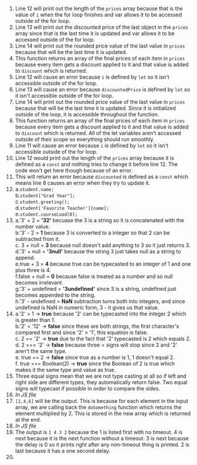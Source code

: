 1. Line 12 will print out the length of the ```prices``` array because that is the value of ```i``` when the for loop finishes and var allows it to be accessed outside of the for loop.
2. Line 13 will print out the discounted price of the last object in the ```prices``` array since that is the last time it is updated and var allows it to be accessed outside of the for loop.
3. Line 14 will print out the rounded price value of the last value in ```prices``` because that will be the last time it is updated.
4. This function returns an array of the final prices of each item in ```prices``` because every item gets a discount applied to it and that value is added to ```discount``` which is returned.
5. Line 12 will cause an error because ```i``` is defined by ```let``` so it isn't accessible outside of the for loop.
6. Line 13 will cause an error because ```discountedPrice``` is defined by ```let``` so it isn't accessible outside of the for loop.
7. Line 14 will print out the rounded price value of the last value in ```prices``` because that will be the last time it is updated. Since it is initialized outside of the loop, it is accessible throughout the function.
8. This function returns an array of the final prices of each item in ```prices``` because every item gets a discount applied to it and that value is added to ```discount``` which is returned. All of the let variables aren't accessed outside of their scope so everything should run smoothly.
9. Line 11 will cause an error because ```i``` is defined by ```let``` so it isn't accessible outside of the for loop.
10. Line 12 would print out the length of the ```prices``` array because it is defined as a ```const``` and nothing tries to change it before line 12. The code won't get here though because of an error.
11. This will return an error because ```discounted``` is defined as a ```const``` which means line 8 causes an error when they try to update it.
12. a.```student.name;``` <br>
    b.```student["Grad Year"];``` <br>
    c.```student.greeting();``` <br>
    d.```student['Favorite Teacher'][name];``` <br>
    e.```student.courseLoad[0];``` 
13. a.'3' + 2 = **'32'** becuase the 3 is a string so it is concatenated with the number value. <br>
    b.'3' - 2 = **1** because 3 is converted to a integer so that 2 can be subtracted from it. <br>
    c. 3 + null = **3** because null doesn't add anything to 3 so it just returns 3. <br>
    d.'3' + null = **'3null'** because the string 3 just takes null as a string to append. <br>
    e.true + 3 = **4** because true can be typecasted to an integer of 1 and one plus three is 4. <br>
    f.false + null = **0** because false is treated as a number and so null becomes irrelevant. <br>
    g.'3' + undefined = **'3undefined'** since 3 is a string, undefined just becomes appended to the string. <br>
    h.'3' - undefined = **NaN** subtraction turns both into integers, and since undefined is NaN in numeric form, 3 - it gives us that value.
14. a.'2' > 1 -> **true** because '2' can be typecasted into the integer 2 which is greater than 1. <br>
    b.'2' < '12' -> **false** since these are both strings, the first character's compared first and since '2' > '1', this equation is false. <br>
    c. 2 == '2' -> **true** due to the fact that '2' typecasted is 2 which equals 2. <br>
    d. 2 === '2' -> **false** because three = signs will stop since 2 and '2' aren't the same type. <br>
    e. true == 2 -> **false** since true as a number is 1, 1 doesn't equal 2. <br>
    f. true === Boolean(2) -> **true** since the Boolean of 2 is true which makes it the same type and value as true.
15. Three equal signs mean that we are not type casting at all so if left and right side are different types, they automatically return false. Two equal signs will typecast if possible in order to compare the sides.
16. *In JS file*
17. ```[2,4,6]``` will be the output. This is because for each element in the input array, we are calling back the ```doSomething``` function which returns the element multiplied by 2. This is stored in the new array which is returned at the end.
18. *In JS file*
19. The output is ```1 4 3 2``` because the 1 is listed first with no timeout. 4 is next because it is the next function without a timeout. 3 is next because the delay is 0 so it prints right after any non-timeout thing is printed. 2 is last because it has a one second delay.
20. 
    
